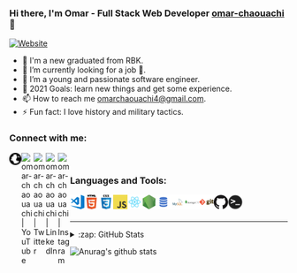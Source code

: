 
### Hi there, I'm Omar - Full Stack Web Developer [omar-chaouachi][website] 👋

[![Website](https://img.shields.io/website?label=omar-chaouachi.herokuapp.com&style=for-the-badge&url=https%3A%2F%2Fomar-chaouachi.herokuapp.com)](https://omar-chaouachi.herokuapp.com)


- 🔭 I'm a new graduated from RBK.
- 🌱 I’m currently looking for a job 🤣.
- 🧒 I’m a young and passionate software engineer.
- 🥅 2021 Goals: learn new things and get some experience.
- 📫 How to reach me omarchaouachi4@gmail.com.
- ⚡ Fun fact: I love history and military tactics.


### Connect with me:

<img align="left" alt="omar-chaouachi.herokuapp.com" width="22px" src="https://raw.githubusercontent.com/iconic/open-iconic/master/svg/globe.svg" />
<img align="left" alt="omar-chaouachi | YouTube" width="22px" src="https://cdn.jsdelivr.net/npm/simple-icons@v3/icons/medium.svg" />
<img align="left" alt="omar-chaouachi | Twitter" width="22px" src="https://cdn.jsdelivr.net/npm/simple-icons@v3/icons/facebook.svg" />
<img align="left" alt="omar-chaouachi | LinkedIn" width="22px" src="https://cdn.jsdelivr.net/npm/simple-icons@v3/icons/linkedin.svg" />
<img align="left" alt="omar-chaouachi | Instagram" width="22px" src="https://cdn.jsdelivr.net/npm/simple-icons@v3/icons/instagram.svg" />

<br />

### Languages and Tools:

<img align="left" alt="Visual Studio Code" width="26px" src="https://raw.githubusercontent.com/github/explore/80688e429a7d4ef2fca1e82350fe8e3517d3494d/topics/visual-studio-code/visual-studio-code.png" />
<img align="left" alt="HTML5" width="26px" src="https://raw.githubusercontent.com/github/explore/80688e429a7d4ef2fca1e82350fe8e3517d3494d/topics/html/html.png" />
<img align="left" alt="CSS3" width="26px" src="https://raw.githubusercontent.com/github/explore/80688e429a7d4ef2fca1e82350fe8e3517d3494d/topics/css/css.png" />
<img align="left" alt="JavaScript" width="26px" src="https://raw.githubusercontent.com/github/explore/80688e429a7d4ef2fca1e82350fe8e3517d3494d/topics/javascript/javascript.png" />
<img align="left" alt="React" width="26px" src="https://raw.githubusercontent.com/github/explore/80688e429a7d4ef2fca1e82350fe8e3517d3494d/topics/react/react.png" />
<img align="left" alt="Node.js" width="26px" src="https://raw.githubusercontent.com/github/explore/80688e429a7d4ef2fca1e82350fe8e3517d3494d/topics/nodejs/nodejs.png" />
<img align="left" alt="SQL" width="26px" src="https://raw.githubusercontent.com/github/explore/80688e429a7d4ef2fca1e82350fe8e3517d3494d/topics/sql/sql.png" />
<img align="left" alt="MySQL" width="26px" src="https://raw.githubusercontent.com/github/explore/80688e429a7d4ef2fca1e82350fe8e3517d3494d/topics/mysql/mysql.png" />
<img align="left" alt="MongoDB" width="26px" src="https://raw.githubusercontent.com/github/explore/80688e429a7d4ef2fca1e82350fe8e3517d3494d/topics/mongodb/mongodb.png" />
<img align="left" alt="Git" width="26px" src="https://raw.githubusercontent.com/github/explore/80688e429a7d4ef2fca1e82350fe8e3517d3494d/topics/git/git.png" />
<img align="left" alt="GitHub" width="26px" src="https://raw.githubusercontent.com/github/explore/78df643247d429f6cc873026c0622819ad797942/topics/github/github.png" />
<img align="left" alt="Terminal" width="26px" src="https://raw.githubusercontent.com/github/explore/80688e429a7d4ef2fca1e82350fe8e3517d3494d/topics/terminal/terminal.png" />

<br />
<br />

---
<details>
  <summary>:zap: GitHub Stats</summary>

  <img align="left" alt="omar-chaouachi's GitHub Stats" src="https://github-readme-stats.omar-chaouachi.vercel.app/api?username=omar-chaouachi&show_icons=true&hide_border=true" />

</details>

![Anurag's github stats](https://github-readme-stats.vercel.app/api?username=anuraghazra&show_icons=true&theme=merko)

[website]: https://omar-chaouachi.herokuapp.com
[facebook]: https://www.facebook.com/omar.chaouachi
[instagram]: https://www.instagram.com/omarchaouachi
[linkedin]: https://www.linkedin.com/in/omar-chaouachi-8a9137202
